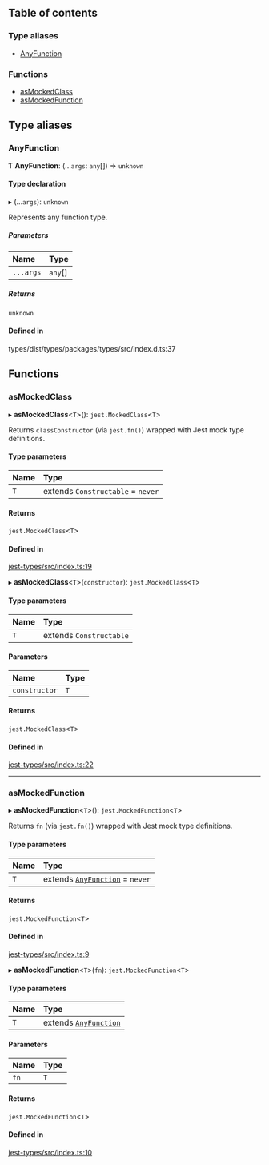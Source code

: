 ## Table of contents

### Type aliases

- [AnyFunction][1]

### Functions

- [asMockedClass][2]
- [asMockedFunction][3]

## Type aliases

### AnyFunction

Ƭ **AnyFunction**: (...`args`: `any`\[]) => `unknown`

#### Type declaration

▸ (...`args`): `unknown`

Represents any function type.

##### Parameters

| Name      | Type     |
| :-------- | :------- |
| `...args` | `any`\[] |

##### Returns

`unknown`

#### Defined in

types/dist/types/packages/types/src/index.d.ts:37

## Functions

### asMockedClass

▸ **asMockedClass**<`T`>(): `jest.MockedClass`<`T`>

Returns `classConstructor` (via `jest.fn()`) wrapped with Jest mock type
definitions.

#### Type parameters

| Name | Type                              |
| :--- | :-------------------------------- |
| `T`  | extends `Constructable` = `never` |

#### Returns

`jest.MockedClass`<`T`>

#### Defined in

[jest-types/src/index.ts:19][4]

▸ **asMockedClass**<`T`>(`constructor`): `jest.MockedClass`<`T`>

#### Type parameters

| Name | Type                    |
| :--- | :---------------------- |
| `T`  | extends `Constructable` |

#### Parameters

| Name          | Type |
| :------------ | :--- |
| `constructor` | `T`  |

#### Returns

`jest.MockedClass`<`T`>

#### Defined in

[jest-types/src/index.ts:22][5]

---

### asMockedFunction

▸ **asMockedFunction**<`T`>(): `jest.MockedFunction`<`T`>

Returns `fn` (via `jest.fn()`) wrapped with Jest mock type definitions.

#### Type parameters

| Name | Type                                 |
| :--- | :----------------------------------- |
| `T`  | extends [`AnyFunction`][1] = `never` |

#### Returns

`jest.MockedFunction`<`T`>

#### Defined in

[jest-types/src/index.ts:9][6]

▸ **asMockedFunction**<`T`>(`fn`): `jest.MockedFunction`<`T`>

#### Type parameters

| Name | Type                       |
| :--- | :------------------------- |
| `T`  | extends [`AnyFunction`][1] |

#### Parameters

| Name | Type |
| :--- | :--- |
| `fn` | `T`  |

#### Returns

`jest.MockedFunction`<`T`>

#### Defined in

[jest-types/src/index.ts:10][7]

[1]: README.md#anyfunction
[2]: README.md#asmockedclass
[3]: README.md#asmockedfunction
[4]:
  https://github.com/Xunnamius/typescript-utils/blob/bfaab1b/packages/jest-types/src/index.ts#L19
[5]:
  https://github.com/Xunnamius/typescript-utils/blob/bfaab1b/packages/jest-types/src/index.ts#L22
[6]:
  https://github.com/Xunnamius/typescript-utils/blob/bfaab1b/packages/jest-types/src/index.ts#L9
[7]:
  https://github.com/Xunnamius/typescript-utils/blob/bfaab1b/packages/jest-types/src/index.ts#L10
